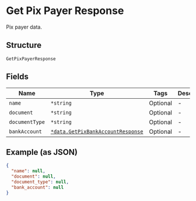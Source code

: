 
# Get Pix Payer Response

Pix payer data.

## Structure

`GetPixPayerResponse`

## Fields

| Name | Type | Tags | Description |
|  --- | --- | --- | --- |
| `name` | `*string` | Optional | - |
| `document` | `*string` | Optional | - |
| `documentType` | `*string` | Optional | - |
| `bankAccount` | [`*data.GetPixBankAccountResponse`](../../doc/models/get-pix-bank-account-response.md) | Optional | - |

## Example (as JSON)

```json
{
  "name": null,
  "document": null,
  "document_type": null,
  "bank_account": null
}
```

